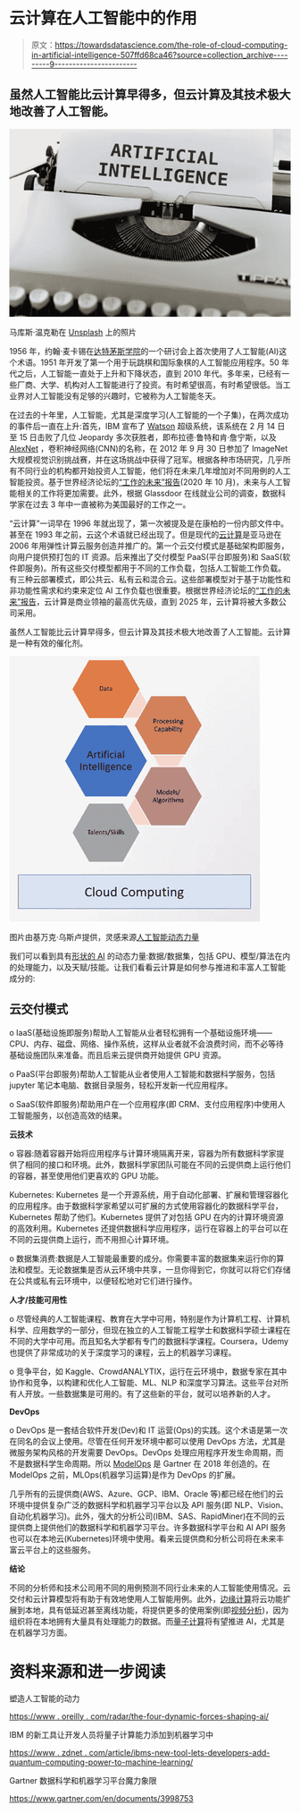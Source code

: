 # 云计算在人工智能中的作用

> 原文：<https://towardsdatascience.com/the-role-of-cloud-computing-in-artificial-intelligence-507ffd68ca46?source=collection_archive---------9----------------------->

## 虽然人工智能比云计算早得多，但云计算及其技术极大地改善了人工智能。

![](img/5e439cc5a3700bd0e6235e7e0a0ba497.png)

马库斯·温克勒在 [Unsplash](https://unsplash.com/s/photos/artificial-intelligence?utm_source=unsplash&utm_medium=referral&utm_content=creditCopyText) 上的照片

1956 年，约翰·麦卡锡在[达特茅斯学院](https://en.wikipedia.org/wiki/Dartmouth_workshop)的一个研讨会上首次使用了人工智能(AI)这个术语。1951 年开发了第一个用于玩跳棋和国际象棋的人工智能应用程序。50 年代之后，人工智能一直处于上升和下降状态，直到 2010 年代。多年来，已经有一些厂商、大学、机构对人工智能进行了投资。有时希望很高，有时希望很低。当工业界对人工智能没有足够的兴趣时，它被称为人工智能冬天。

在过去的十年里，人工智能，尤其是深度学习(人工智能的一个子集)，在两次成功的事件后一直在上升:首先，IBM 宣布了 [Watson](https://en.wikipedia.org/wiki/Watson_(computer)) 超级系统，该系统在 2 月 14 日至 15 日击败了几位 Jeopardy 多次获胜者，即布拉德·鲁特和肯·詹宁斯，以及 [AlexNet](https://en.wikipedia.org/wiki/AlexNet) ，卷积神经网络(CNN)的名称，在 2012 年 9 月 30 日参加了 ImageNet 大规模视觉识别挑战赛，并在这场挑战中获得了冠军。根据各种市场研究，几乎所有不同行业的机构都开始投资人工智能，他们将在未来几年增加对不同用例的人工智能投资。基于世界经济论坛的[“工作的未来”报告](https://www.weforum.org/reports/the-future-of-jobs-report-2020/digest)(2020 年 10 月)，未来与人工智能相关的工作将更加需要。此外，根据 Glassdoor 在线就业公司的调查，数据科学家在过去 3 年中一直被称为美国最好的工作之一。

“云计算”一词早在 1996 年就出现了，第一次被提及是在康柏的一份内部文件中。甚至在 1993 年之前，云这个术语就已经出现了。但是现代的[云计算](https://en.wikipedia.org/wiki/Cloud_computing)是亚马逊在 2006 年用弹性计算云服务创造并推广的。第一个云交付模式是基础架构即服务，向用户提供预打包的 IT 资源。后来推出了交付模型 PaaS(平台即服务)和 SaaS(软件即服务)。所有这些交付模型都用于不同的工作负载，包括人工智能工作负载。有三种云部署模式，即公共云、私有云和混合云。这些部署模型对于基于功能性和非功能性需求和约束来定位 AI 工作负载也很重要。根据世界经济论坛的[“工作的未来”报告](https://www.weforum.org/reports/the-future-of-jobs-report-2020/digest)，云计算是商业领袖的最高优先级，直到 2025 年，云计算将被大多数公司采用。

虽然人工智能比云计算早得多，但云计算及其技术极大地改善了人工智能。云计算是一种有效的催化剂。

![](img/1961d4d0b256a1589474c5c1af428037.png)

图片由基万克·乌斯卢提供，灵感来源[人工智能动态力量](https://www.oreilly.com/radar/the-four-dynamic-forces-shaping-ai/)

我们可以看到具有[形状的 AI](https://www.oreilly.com/radar/the-four-dynamic-forces-shaping-ai/) 的动态力量:数据/数据集，包括 GPU、模型/算法在内的处理能力，以及天赋/技能。让我们看看云计算是如何参与推进和丰富人工智能成分的:

## 云交付模式

o IaaS(基础设施即服务)帮助人工智能从业者轻松拥有一个基础设施环境——CPU、内存、磁盘、网络、操作系统，这样从业者就不会浪费时间，而不必等待基础设施团队来准备。而且后来云提供商开始提供 GPU 资源。

o PaaS(平台即服务)帮助人工智能从业者使用人工智能和数据科学服务，包括 jupyter 笔记本电脑、数据目录服务，轻松开发新一代应用程序。

o SaaS(软件即服务)帮助用户在一个应用程序(即 CRM、支付应用程序)中使用人工智能服务，以创造高效的结果。

**云技术**

o 容器:随着容器开始将应用程序与计算环境隔离开来，容器为所有数据科学家提供了相同的接口和环境。此外，数据科学家团队可能在不同的云提供商上运行他们的容器，甚至使用他们更喜欢的 GPU 功能。

Kubernetes: Kubernetes 是一个开源系统，用于自动化部署、扩展和管理容器化的应用程序。由于数据科学家希望以可扩展的方式使用容器化的数据科学平台，Kubernetes 帮助了他们。Kubernetes 提供了对包括 GPU 在内的计算环境资源的高效利用。Kubernetes 还提供数据科学应用程序，运行在容器上的平台可以在不同的云提供商上运行，而不用担心计算环境。

o 数据集消费:数据是人工智能最重要的成分。你需要丰富的数据集来运行你的算法和模型。无论数据集是否从云环境中共享，一旦你得到它，你就可以将它们存储在公共或私有云环境中，以便轻松地对它们进行操作。

**人才/技能可用性**

o 尽管经典的人工智能课程、教育在大学中可用，特别是作为计算机工程、计算机科学、应用数学的一部分，但现在独立的人工智能工程学士和数据科学硕士课程在不同的大学中可用。而且知名大学都有专门的数据科学课程。Coursera，Udemy 也提供了非常成功的关于深度学习的课程，云上的机器学习课程。

o 竞争平台，如 Kaggle、CrowdANALYTIX，运行在云环境中，数据专家在其中协作和竞争，以构建和优化人工智能、ML、NLP 和深度学习算法。这些平台对所有人开放。一些数据集是可用的。有了这些新的平台，就可以培养新的人才。

**DevOps**

o DevOps 是一套结合软件开发(Dev)和 IT 运营(Ops)的实践。这个术语是第一次在同名的会议上使用。尽管在任何开发环境中都可以使用 DevOps 方法，尤其是微服务架构风格的开发需要 DevOps。DevOps 处理应用程序开发生命周期，而不是数据科学生命周期。所以 [ModelOps](https://en.wikipedia.org/wiki/ModelOps) 是 Gartner 在 2018 年创造的。在 ModelOps 之前，MLOps(机器学习运算)是作为 DevOps 的扩展。

几乎所有的云提供商(AWS、Azure、GCP、IBM、Oracle 等)都已经在他们的云环境中提供复杂广泛的数据科学和机器学习平台以及 API 服务(即 NLP、Vision、自动化机器学习)。此外，强大的分析公司(IBM、SAS、RapidMiner)在不同的云提供商上提供他们的数据科学和机器学习平台。许多数据科学平台和 AI API 服务也可以在本地云(Kubernetes)环境中使用。看来云提供商和分析公司将在未来丰富云平台上的这些服务。

**结论**

不同的分析师和技术公司用不同的用例预测不同行业未来的人工智能使用情况。云交付和云计算模型将有助于有效地使用人工智能用例。此外，[边缘计算](https://en.wikipedia.org/wiki/Edge_computing)将云功能扩展到本地，具有低延迟甚至离线功能，将提供更多的使用案例(即[视频分析](https://www.computer.org/publications/tech-news/research/real-time-video-analytics-for-camera-surveillance-in-edge-computing))，因为组织将在本地拥有大量具有处理能力的数据。而[量子计算](https://en.wikipedia.org/wiki/Quantum_artificial_intelligence#:~:text=Quantum%20artificial%20intelligence%20(QAI)%20is,sub%2Dfields%20like%20machine%20learning.)将有望推进 AI，尤其是在机器学习方面。

# 资料来源和进一步阅读

塑造人工智能的动力

[https://www . oreilly . com/radar/the-four-dynamic-forces-shaping-ai/](https://www.oreilly.com/radar/the-four-dynamic-forces-shaping-ai/)

IBM 的新工具让开发人员将量子计算能力添加到机器学习中

[https://www . zdnet . com/article/ibms-new-tool-lets-developers-add-quantum-computing-power-to-machine-learning/](https://www.zdnet.com/article/ibms-new-tool-lets-developers-add-quantum-computing-power-to-machine-learning/)

Gartner 数据科学和机器学习平台魔力象限

<https://www.gartner.com/en/documents/3998753> 